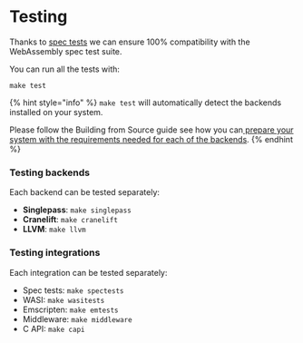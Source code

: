 # Testing

Thanks to [spec tests](https://github.com/wasmerio/wasmer/tree/master/lib/spectests/spectests) we can ensure 100% compatibility with the WebAssembly spec test suite.

You can run all the tests with:

```text
make test
```

{% hint style="info" %}
`make test` will automatically detect the backends installed on your system.

Please follow the Building from Source guide see how you can[ prepare your system with the requirements needed for each of the backends](./#all-backends-default).
{% endhint %}

### Testing backends

Each backend can be tested separately:

* **Singlepass**: `make singlepass`
* **Cranelift**: `make cranelift`
* **LLVM**: `make llvm`

### Testing integrations

Each integration can be tested separately:

* Spec tests: `make spectests`
* WASI: `make wasitests`
* Emscripten: `make emtests`
* Middleware: `make middleware`
* C API: `make capi`



